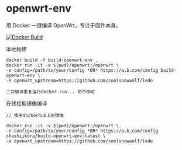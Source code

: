 # openwrt-env

用 Docker 一键编译 OpenWrt，专注于固件本身。

[![Docker Build](https://github.com/c3p7f2/openwrt-env/actions/workflows/docker-build.yml/badge.svg)](https://github.com/c3p7f2/openwrt-env/actions/workflows/docker-build.yml)

本地构建

```
docker build -t build-openwrt-env .
docker run -it -v $(pwd)/openwrt:/openwrt \
-e config=/path/to/your/config *OR* https://a.b.com/config build-openwrt-env \
-e openwrt_upstream=https://github.com/coolsnowwolf/lede

二次编译重复运行docker run... 命令即可

```

在线拉取镜像编译

```
// 使用dockerhub上的镜像

docker run -it -v $(pwd)/openwrt:/openwrt \
-e config=/path/to/your/config *OR* https://a.b.com/config shashiikora/build-openwrt-env:latest \
-e openwrt_upstream=https://github.com/coolsnowwolf/lede
```
